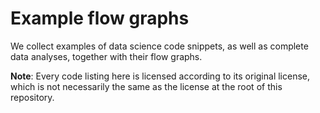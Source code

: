 # Example flow graphs

We collect examples of data science code snippets, as well as complete data
analyses, together with their flow graphs.

**Note**: Every code listing here is licensed according to its original license,
which is not necessarily the same as the license at the root of this repository.
